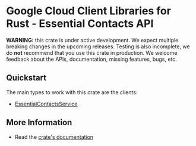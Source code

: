 # Google Cloud Client Libraries for Rust - Essential Contacts API

<!-- Code generated by sidekick. DO NOT EDIT. -->

**WARNING:** this crate is under active development. We expect multiple breaking
changes in the upcoming releases. Testing is also incomplete, we do **not**
recommend that you use this crate in production. We welcome feedback about the
APIs, documentation, missing features, bugs, etc.



## Quickstart

The main types to work with this crate are the clients:

* [EssentialContactsService](https://docs.rs/gcp-sdk-essentialcontacts-v1/latest/gcp_sdk_essentialcontacts_v1/client/struct.EssentialContactsService.html)

## More Information

* Read the [crate's documentation](https://docs.rs/gcp-sdk-essentialcontacts-v1/latest/gcp-sdk-essentialcontacts-v1)
